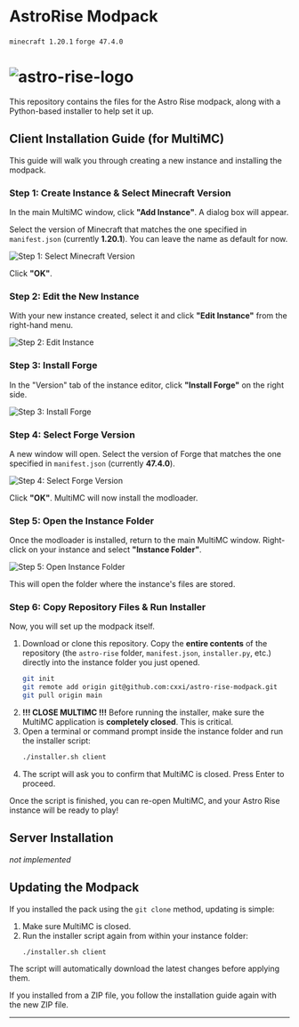 # AstroRise Modpack

`minecraft 1.20.1` `forge 47.4.0`

![astro-rise-logo](astro-rise/astro-rise.png)
=======

This repository contains the files for the Astro Rise modpack, along with a Python-based installer to help set it up.

## Client Installation Guide (for MultiMC)

This guide will walk you through creating a new instance and installing the modpack.

### Step 1: Create Instance & Select Minecraft Version

In the main MultiMC window, click **"Add Instance"**. A dialog box will appear.

Select the version of Minecraft that matches the one specified in `manifest.json` (currently **1.20.1**). You can leave the name as default for now.

![Step 1: Select Minecraft Version](.github/assets/step-1.png)

Click **"OK"**.

### Step 2: Edit the New Instance

With your new instance created, select it and click **"Edit Instance"** from the right-hand menu.

![Step 2: Edit Instance](.github/assets/step-2.png)

### Step 3: Install Forge

In the "Version" tab of the instance editor, click **"Install Forge"** on the right side.

![Step 3: Install Forge](.github/assets/step-3.png)

### Step 4: Select Forge Version

A new window will open. Select the version of Forge that matches the one specified in `manifest.json` (currently **47.4.0**).

![Step 4: Select Forge Version](.github/assets/step-4.png)

Click **"OK"**. MultiMC will now install the modloader.

### Step 5: Open the Instance Folder

Once the modloader is installed, return to the main MultiMC window. Right-click on your instance and select **"Instance Folder"**.

![Step 5: Open Instance Folder](.github/assets/step-5.png)

This will open the folder where the instance's files are stored.

### Step 6: Copy Repository Files & Run Installer

Now, you will set up the modpack itself.

1.  Download or clone this repository. Copy the **entire contents** of the repository (the `astro-rise` folder, `manifest.json`, `installer.py`, etc.) directly into the instance folder you just opened.
    ```bash
    git init
    git remote add origin git@github.com:cxxi/astro-rise-modpack.git
    git pull origin main
    ```
2.  **!!! CLOSE MULTIMC !!!** Before running the installer, make sure the MultiMC application is **completely closed**. This is critical.
3.  Open a terminal or command prompt inside the instance folder and run the installer script:
    ```bash
    ./installer.sh client 
    ```
4.  The script will ask you to confirm that MultiMC is closed. Press Enter to proceed.

Once the script is finished, you can re-open MultiMC, and your Astro Rise instance will be ready to play!

## Server Installation

*not implemented*  

## Updating the Modpack

If you installed the pack using the `git clone` method, updating is simple:
1.  Make sure MultiMC is closed.
2.  Run the installer script again from within your instance folder:
    ```bash
    ./installer.sh client 
    ```
The script will automatically download the latest changes before applying them.

If you installed from a ZIP file, you follow the installation guide again with the new ZIP file.

---
